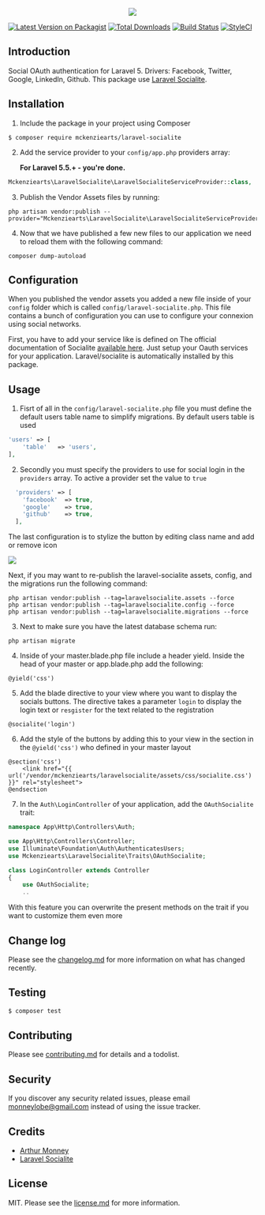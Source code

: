 <p align="center"><img src="https://pix.watch/KMqGF4/v0Yo15.png"></p>

[![Latest Version on Packagist][ico-version]][link-packagist]
[![Total Downloads][ico-downloads]][link-downloads]
[![Build Status][ico-travis]][link-travis]
[![StyleCI][ico-styleci]][link-styleci]

## Introduction

Social OAuth authentication for Laravel 5. Drivers: Facebook, Twitter, Google, LinkedIn, Github. This package use [Laravel Socialite](https://github.com/laravel/socialite).

## Installation

1. Include the package in your project using Composer

  ``` shell
  $ composer require mckenziearts/laravel-socialite
  ```

2. Add the service provider to your `config/app.php` providers array:

   **For Laravel 5.5.+ - you're done.**

  ```php
  Mckenziearts\LaravelSocialite\LaravelSocialiteServiceProvider::class,
  ```
    
3. Publish the Vendor Assets files by running:

  ```shell
  php artisan vendor:publish --provider="Mckenziearts\LaravelSocialite\LaravelSocialiteServiceProvider"
  ```

4. Now that we have published a few new files to our application we need to reload them with the following command:

  ```shell
  composer dump-autoload
  ```
  
## Configuration

When you published the vendor assets you added a new file inside of your `config` folder which is called `config/laravel-socialite.php`. This file contains a bunch of configuration you can use to configure your connexion using social networks.

First, you have to add your service like is defined on The official documentation of Socialite [available here](https://laravel.com/docs/5.6/socialite#configuration). Just setup your 
Oauth services for your application. Laravel/socialite is automatically installed by this package.
  
## Usage

1. Fisrt of all in the `config/laravel-socialite.php` file you must define the default users table name to simplify migrations. By default users table is used
  
  ```php
  'users' => [
      'table'   => 'users',
  ],
  ```
  
2. Secondly you must specify the providers to use for social login in the `providers` array. To active a provider set the value to `true`

  ```php
    'providers' => [
      'facebook'  => true,
      'google'    => true,
      'github'    => true,
    ],
  ```
  
The last configuration is to stylize the button by editing class name and add or remove icon

![](https://pix.watch/m3qMiw/Q8fKIi.png)

Next, if you may want to re-publish the laravel-socialite assets, config, and the migrations run the following command:

```
php artisan vendor:publish --tag=laravelsocialite.assets --force
php artisan vendor:publish --tag=laravelsocialite.config --force
php artisan vendor:publish --tag=laravelsocialite.migrations --force
```

3. Next to make sure you have the latest database schema run:

  ```
  php artisan migrate
  ```

4. Inside of your master.blade.php file include a header yield. Inside the head of your master or app.blade.php add the following:

  ```
  @yield('css')
  ```

5. Add the blade directive to your view where you want to display the socials buttons. The directive takes a parameter `login` to display the login text or `resgister` for the text related to the registration

  ```
  @socialite('login')
  ```

6. Add the style of the buttons by adding this to your view in the section in the `@yield('css')` who defined in your master layout

```
@section('css')
    <link href="{{ url('/vendor/mckenziearts/laravelsocialite/assets/css/socialite.css') }}" rel="stylesheet">
@endsection
```

7. In the `Auth\LoginController` of your application, add the `OAuthSocialite` trait:

  ```php
  namespace App\Http\Controllers\Auth;
  
  use App\Http\Controllers\Controller;
  use Illuminate\Foundation\Auth\AuthenticatesUsers;
  use Mckenziearts\LaravelSocialite\Traits\OAuthSocialite;
  
  class LoginController extends Controller
  {
      use OAuthSocialite;
      ..
  ```
With this feature you can overwrite the present methods on the trait if you want to customize them even more

## Change log

Please see the [changelog.md](changelog.md) for more information on what has changed recently.

## Testing

``` bash
$ composer test
```

## Contributing

Please see [contributing.md](contributing.md) for details and a todolist.

## Security

If you discover any security related issues, please email monneylobe@gmail.com instead of using the issue tracker.

## Credits

- [Arthur Monney](https://www.twitter.com/monneyarthur)
- [Laravel Socialite](https://laravel.com/docs/5.6/socialite)

## License

MIT. Please see the [license.md](license.md) for more information.

[ico-version]: https://img.shields.io/packagist/v/mckenziearts/laravel-socialite.svg?style=flat-square
[ico-downloads]: https://img.shields.io/packagist/dt/mckenziearts/laravel-socialite.svg?style=flat-square
[ico-travis]: https://img.shields.io/travis/mckenziearts/laravel-socialite/master.svg?style=flat-square
[ico-styleci]: https://styleci.io/repos/12345678/shield

[link-packagist]: https://packagist.org/packages/mckenziearts/laravel-socialite
[link-downloads]: https://packagist.org/packages/mckenziearts/laravel-socialite
[link-travis]: https://travis-ci.org/mckenziearts/laravel-socialite
[link-styleci]: https://styleci.io/repos/12345678
[link-author]: https://github.com/mckenziearts
[link-contributors]: ../../contributors]